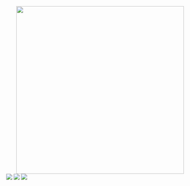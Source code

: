 <div class="head" align="center">
    <img src="https://media.giphy.com/media/KxbHmvL3MGcctzlfdX/giphy.gif" width=450>
</div>
<div id="badges">
    <img src="https://img.shields.io/badge/WK-blue?logo=vk&logoColor=Blue&style=for-the-badge">
    <img src="https://img.shields.io/badge/GitHub2-yellow?logo=github&logoColor=white&style=for-the-badge">
    <img src="https://img.shields.io/badge/Telegram-blue?logo=Telegram&logoColor=Blue&style=for-the-badge">
</div>
